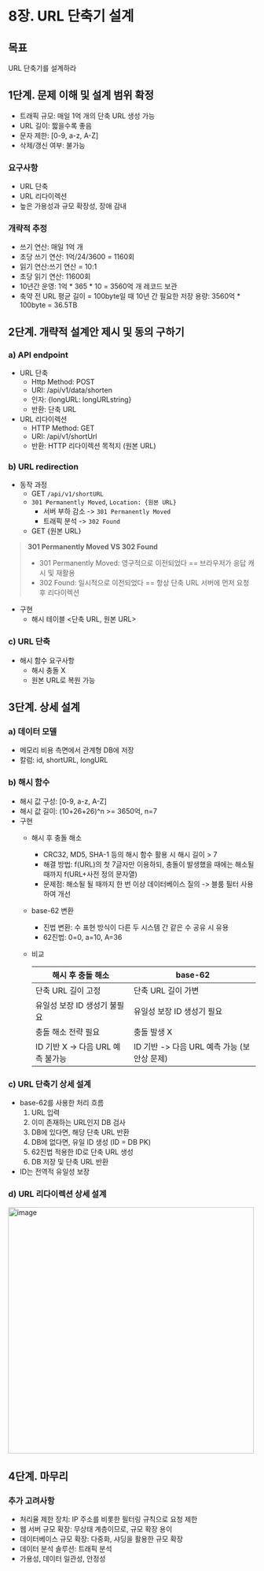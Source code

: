 # 8장. URL 단축기 설계
## 목표
URL 단축기를 설계하라
## 1단계. 문제 이해 및 설계 범위 확정
- 트래픽 규모: 매일 1억 개의 단축 URL 생성 가능
- URL 길이: 짧을수록 좋음
- 문자 제한: [0-9, a-z, A-Z]
- 삭제/갱신 여부: 불가능
### 요구사항
- URL 단축
- URL 리다이렉션
- 높은 가용성과 규모 확장성, 장애 감내
### 개략적 추정
- 쓰기 연산: 매일 1억 개
- 초당 쓰기 연산: 1억/24/3600 = 1160회
- 읽기 연산:쓰기 연산 = 10:1
- 초당 읽기 연산: 11600회
- 10년간 운영: 1억 * 365 * 10 = 3560억 개 레코드 보관
- 축약 전 URL 평균 길이 = 100byte일 때 10년 간 필요한 저장 용량: 3560억 * 100byte = 36.5TB
## 2단계. 개략적 설계안 제시 및 동의 구하기
### a) API endpoint
- URL 단축
  - Http Method: POST
  - URI: /api/v1/data/shorten
  - 인자: {longURL: longURLstring}
  - 반환: 단축 URL
- URL 리다이렉션
  - HTTP Method: GET
  - URI: /api/v1/shortUrl
  - 반환: HTTP 리다이렉션 목적지 (원본 URL)
### b) URL redirection
- 동작 과정
  - GET `/api/v1/shortURL`
  - `301 Permanently Moved`, `Location: {원본 URL}`
    - 서버 부하 감소 -> `301 Permanently Moved`
    - 트래픽 분석 -> `302 Found`
  - GET {원본 URL}
> **301 Permanently Moved VS 302 Found**
> - 301 Permanently Moved: 영구적으로 이전되었다 == 브라우저가 응답 캐시 및 재활용
> - 302 Found: 일시적으로 이전되었다 == 항상 단축 URL 서버에 먼저 요청 후 리다이렉션
- 구현
  - 해시 테이블 <단축 URL, 원본 URL>
### c) URL 단축
- 해시 함수 요구사항
  - 해시 충돌 X
  - 원본 URL로 복원 가능
## 3단계. 상세 설계
### a) 데이터 모델
- 메모리 비용 측면에서 관계형 DB에 저장
- 칼럼: id, shortURL, longURL
### b) 해시 함수
- 해시 값 구성: [0-9, a-z, A-Z]
- 해시 값 길이: (10+26+26)^n >= 3650억, n=7
- 구현
  - 해시 후 충돌 해소
    - CRC32, MD5, SHA-1 등의 해시 함수 활용 시 해시 길이 > 7
    - 해결 방법: f(URL)의 첫 7글자만 이용하되, 충돌이 발생했을 때에는 해소될 때까지 f(URL+사전 정의 문자열)
    - 문제점: 해소될 될 때까지 한 번 이상 데이터베이스 질의 -> 블룸 필터 사용하여 개선
  - base-62 변환
    - 진법 변환: 수 표현 방식이 다른 두 시스템 간 같은 수 공유 시 유용
    - 62진법: 0=0, a=10, A=36
  - 비교
  
    | 해시 후 충돌 해소               | base-62                      |
    |---------------------|-------------------------|
    | 단축 URL 길이 고정          | 단축 URL 길이 가변     |
    | 유일성 보장 ID 생성기 불필요 | 유일성 보장 ID 생성기 필요      |
    | 충돌 해소 전략 필요 | 충돌 발생 X  |
    | ID 기반 X -> 다음 URL 예측 불가능 | ID 기반 -> 다음 URL 예측 가능 (보안상 문제) |

### c) URL 단축기 상세 설계
- base-62를 사용한 처리 흐름
  1. URL 입력
  2. 이미 존재하는 URL인지 DB 검사
  3. DB에 있다면, 해당 단축 URL 반환
  4. DB에 없다면, 유일 ID 생성 (ID = DB PK)
  5. 62진법 적용한 ID로 단축 URL 생성
  6. DB 저장 및 단축 URL 반환
- ID는 전역적 유일성 보장
### d) URL 리다이렉션 상세 설계

<img width="500" alt="image" src="https://github.com/user-attachments/assets/e9f1b3d9-bb24-4771-a8ee-204ff77ab275">

## 4단계. 마무리
### 추가 고려사항
- 처리율 제한 장치: IP 주소를 비롯한 필터링 규칙으로 요청 제한
- 웹 서버 규모 확장: 무상태 계층이므로, 규모 확장 용이
- 데이터베이스 규모 확장: 다중화, 샤딩을 활용한 규모 확장
- 데이터 분석 솔루션: 트래픽 분석
- 가용성, 데이터 일관성, 안정성
